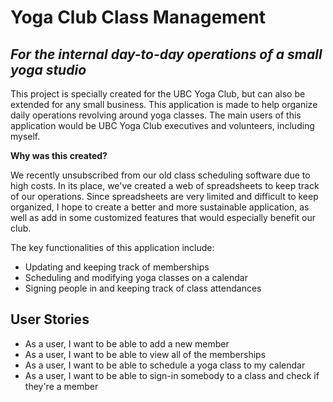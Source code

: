# Yoga Club Class Management

## *For the internal day-to-day operations of a small yoga studio*

This project is specially created for the UBC Yoga Club, but can also be extended
for any small business. This application is made to help organize daily 
operations revolving around yoga classes. The main users of this application would be UBC Yoga 
Club executives and volunteers, including myself. 

**Why was this created?**

We recently unsubscribed from our old class scheduling software due to high costs.
In its place, we've created a web of spreadsheets to keep track of our operations. 
Since spreadsheets are very limited and difficult to keep organized, I hope to 
create a better and more sustainable application, as well as add in some 
customized features that would especially benefit our club. 

The key functionalities of this application include:
- Updating and keeping track of memberships
- Scheduling and modifying yoga classes on a calendar
- Signing people in and keeping track of class attendances

## User Stories

- As a user, I want to be able to add a new member
- As a user, I want to be able to view all of the memberships
- As a user, I want to be able to schedule a yoga class to my calendar
- As a user, I want to be able to sign-in somebody to a class and
check if they're a member

